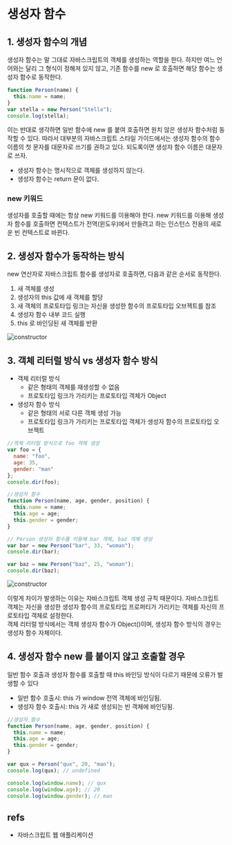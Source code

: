 # 생성자 함수

## 1. 생성자 함수의 개념

생성자 함수는 말 그대로 자바스크립트의 객체를 생성하는 역할을 한다. 하지만 여느 언어와는 달리 그 형식이 정해져 있지 않고, 기존 함수를 new 로 호출하면 해당 함수는 생성자 함수로 동작한다.

```javascript
function Person(name) {
  this.name = name;
}
var stella = new Person("Stella");
console.log(stella);
```

이는 반대로 생각하면 일반 함수에 new 를 붙여 호출하면 원치 않은 생성자 함수처럼 동작할 수 있다. 따라서 대부분의 자바스크립트 스타일 가이드에서는 생성자 함수의 함수 이름의 첫 문자를 대문자로 쓰기를 권하고 있다. 되도록이면 생성자 함수 이름은 대문자로 쓰자.

* 생성자 함수는 명시적으로 객체를 생성하지 않는다.
* 생성자 함수는 return 문이 없다.

### new 키워드

생성자를 호출할 때에는 항상 new 키워드를 이용해야 한다. new 키워드를 이용해 생성자 함수를 호출하면 컨텍스트가 전역\(윈도우\)에서 만들려고 하는 인스턴스 전용의 새로운 빈 컨텍스트로 바뀐다.

## 2. 생성자 함수가 동작하는 방식

new 연산자로 자바스크립트 함수를 생성자로 호출하면, 다음과 같은 순서로 동작한다.

1. 새 객체를 생성
2. 생성자의 this 값에 새 객체를 할당
3. 새 객체의 프로토타입 링크는 자신을 생성한 함수의 프로토타입 오브젝트를 참조
4. 생성자 함수 내부 코드 실행
5. this 로 바인딩된 새 객체를 반환

![constructor](https://user-images.githubusercontent.com/16531837/43557706-f2da1624-9640-11e8-8727-cd9ea75cf672.png)

## 3. 객체 리터럴 방식 vs 생성자 함수 방식

* 객체 리터럴 방식
  * 같은 형태의 객체를 재생성할 수 없음
  * 프로토타입 링크가 가리키는 프로토타입 객체가 Object
* 생성자 함수 방식
  * 같은 형태의 서로 다른 객체 생성 가능
  * 프로토타입 링크가 가리키는 프로토타입 객체가 생성자 함수의 프로토타입 오브젝트

```javascript
//객체 리터럴 방식으로 foo 객체 생성
var foo = {
  name: "foo",
  age: 35,
  gender: "man"
};
console.dir(foo);

//생성자 함수
function Person(name, age, gender, position) {
  this.name = name;
  this.age = age;
  this.gender = gender;
}

// Person 생성자 함수를 이용해 bar 객체, baz 객체 생성
var bar = new Person("bar", 33, "woman");
console.dir(bar);

var baz = new Person("baz", 25, "woman");
console.dir(baz);
```

![constructor](https://user-images.githubusercontent.com/16531837/43558781-26ee9610-9646-11e8-8c46-0db83a79739b.png)

이렇게 차이가 발생하는 이유는 자바스크립트 객체 생성 규칙 때문이다. 자바스크립트 객체는 자신을 생성한 생성자 함수의 프로토타입 프로퍼티가 가리키는 객체를 자신의 프로토타입 객체로 설정한다.  
객체 리터럴 방식에서는 객체 생성자 함수가 Object\(\)이며, 생성자 함수 방식의 경우는 생성자 함수 자체이다.

## 4. 생성자 함수 new 를 붙이지 않고 호출할 경우

일반 함수 호출과 생성자 함수를 호출할 때 this 바인딩 방식이 다르기 때문에 오류가 발생할 수 있다

* 일반 함수 호출시: this 가 window 전역 객체에 바인딩됨.
* 생성자 함수 호출시: this 가 새로 생성되는 빈 객체에 바인딩됨.

```javascript
//생성자 함수
function Person(name, age, gender, position) {
  this.name = name;
  this.age = age;
  this.gender = gender;
}

var qux = Person("qux", 20, "man");
console.log(qux); // undefined

console.log(window.name); // qux
console.log(window.age); // 20
console.log(window.gender); // man
```

## refs

* 자바스크립트 웹 애플리케이션

